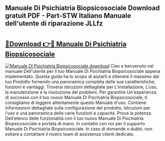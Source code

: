 ## Manuale Di Psichiatria Biopsicosociale Download gratuit PDF - Part-STW Italiano Manuale dell'utente di riparazione JLLfz

# <h2><a href="http://df9rax.blite.top/?on=Manuale+Di+Psichiatria+Biopsicosociale">🔗Download 👉🔴 Manuale Di Psichiatria Biopsicosociale</a></h2>

[![Manuale Di Psichiatria Biopsicosociale download](https://i.imgur.com/lujVjoI.png)](http://df9rax.blite.top/?on=Manuale+Di+Psichiatria+Biopsicosociale)
Ciao e benvenuto nel manuale Dell'utente per il tuo Manuale Di Psichiatria Biopsicosociale appena implementato. Questa guida ha lo scopo di aiutarti a ottenere il massimo dal tuo Prodotto fornendo una panoramica completa delle sue caratteristiche, funzioni e vantaggi. Troverai istruzioni dettagliate per L'installazione, L'uso, la manutenzione e la risoluzione dei problemi. Per garantire Un'esperienza di successo con il tuo nuovo Manuale Di Psichiatria Biopsicosociale, ti consigliamo di leggere attentamente questo Manuale d'uso. Contiene informazioni dettagliate sulla configurazione del prodotto, Istruzioni per l'uso e una panoramica delle varie funzioni e capacità. Prova la potenza Dell'elenco delle funzionalità con il tuo nuovo Manuale Di Psichiatria Biopsicosociale a portata di mano. In contatto con noi per il supporto Manuale Di Psichiatria Biopsicosociale. In caso di domande o dubbi, non esitare a contattare il nostro team di assistenza clienti dedicato.
